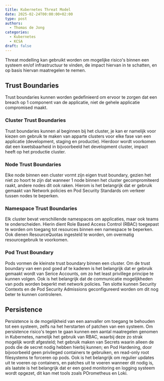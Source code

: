 ```yaml
---
title: Kubernetes Threat Model
date: 2025-02-24T00:00:00+02:00
type: post
authors:
  - Thomas de Jong
categories: 
  - Kubernetes
  - KCSA 
draft: false
---
```

<!--more--->
Threat modelling kan gebruikt worden om mogelijke risico's binnen een systeem en/of infrastructuur te vinden, de impact hiervan in te schatten, en op basis hiervan maatregelen te nemen. 

## Trust Boundaries
Trust boundaries kunnen worden gedefinieerd om ervoor te zorgen dat een breach op 1 component van de applicatie, niet de gehele applicatie compromised maakt.

### Cluster Trust Boundaries
Trust boundaries kunnen al beginnen bij het cluster, je kan er namelijk voor kiezen om gebruik te maken van apparte clusters voor elke fase van een applicatie (development, staging en productie). Hierdoor wordt voorkomen dat een kwetsbaarheid in bijvoorbeeld het development cluster, impact heeft op het productie cluster.

### Node Trust Boundaries
Elke node binnen een cluster vormt zijn eigen trust boundary, gezien het niet zo hoort te zijn dat wanneer 1 node binnen het cluster gecompromiteerd raakt, andere nodes dit ook raken. Hierom is het belangrijk dat er gebruik gemaakt van Network policies en Pod Security Standards om verkeer tussen nodes te beperken.

### Namespace Trust Boundaries
Elk cluster bevat verschillende namespaces om applicaties, maar ook teams te onderscheiden. Hierin dient Role Based Access Control (RBAC) toegepast te worden om toegang tot resources binnen een namespace te beperken. Ook dienen ResourceQuotas ingesteld te worden, om overmatig resourcegebruik te voorkomen. 

### Pod Trust Boundary 
Pods vormen de kleinste trust boundary binnen een cluster. Om de trust boundary van een pod goed af te kaderen is het belangrijk dat er gebruik gemaakt wordt van Serice Accounts, om zo het least privillege principe te kunnen volgen. Ook is het belangrijk dat de communicatie mogelijkheden van pods worden beperkt met network policies. Ten slotte kunnen Security Contexts en de Pod Security Admissions geconfigureerd worden om dit nog beter te kunnen controleren. 

## Persistence
Persistence is de mogelijkheid van een aanvaller om toegang te behouden tot een systeem, zelfs na het herstarten of patchen van een systeem. Om persistence risico's tegen te gaan kunnen een aantal maatregelen genomen in Kubernetes, namelijk het gebruik van RBAC, waarbij deze zo strak mogelijk wordt afgesteld; het gebruik maken van Secrets waarin alleen de pods die de secret nodig hebben hierbij kunnen; en Pod Hardening, door bijvoorbeeld geen privileged containers te gebruiken, en read-only root filesystems te forceren op pods. Ook is het belangrijk om regulier updates uit te voeren op containers, en patches uit te voeren wanneer dit nodig is, als laatste is het belangrijk dat er een goed monitoring en logging systeem wordt opgezet, dit kan met tools zoals POrometheus en Loki. 
